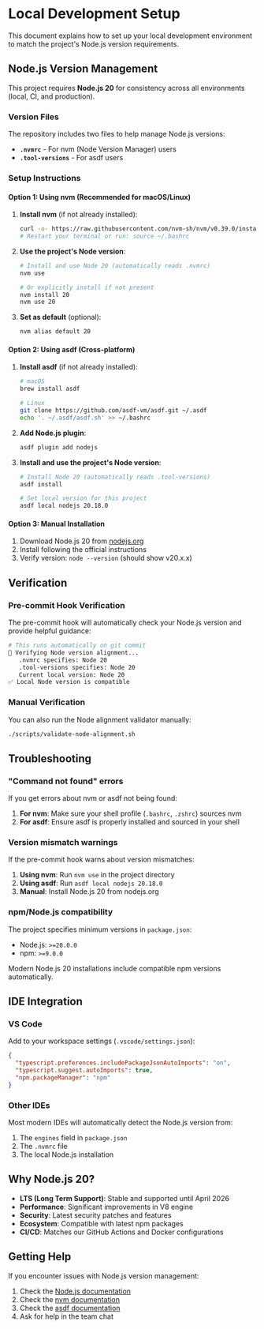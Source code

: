 # Local Development Setup

This document explains how to set up your local development environment to match the project's Node.js version requirements.

## Node.js Version Management

This project requires **Node.js 20** for consistency across all environments (local, CI, and production).

### Version Files

The repository includes two files to help manage Node.js versions:

- **`.nvmrc`** - For nvm (Node Version Manager) users
- **`.tool-versions`** - For asdf users

### Setup Instructions

#### Option 1: Using nvm (Recommended for macOS/Linux)

1. **Install nvm** (if not already installed):

   ```bash
   curl -o- https://raw.githubusercontent.com/nvm-sh/nvm/v0.39.0/install.sh | bash
   # Restart your terminal or run: source ~/.bashrc
   ```

2. **Use the project's Node version**:

   ```bash
   # Install and use Node 20 (automatically reads .nvmrc)
   nvm use

   # Or explicitly install if not present
   nvm install 20
   nvm use 20
   ```

3. **Set as default** (optional):
   ```bash
   nvm alias default 20
   ```

#### Option 2: Using asdf (Cross-platform)

1. **Install asdf** (if not already installed):

   ```bash
   # macOS
   brew install asdf

   # Linux
   git clone https://github.com/asdf-vm/asdf.git ~/.asdf
   echo '. ~/.asdf/asdf.sh' >> ~/.bashrc
   ```

2. **Add Node.js plugin**:

   ```bash
   asdf plugin add nodejs
   ```

3. **Install and use the project's Node version**:

   ```bash
   # Install Node 20 (automatically reads .tool-versions)
   asdf install

   # Set local version for this project
   asdf local nodejs 20.18.0
   ```

#### Option 3: Manual Installation

1. Download Node.js 20 from [nodejs.org](https://nodejs.org/)
2. Install following the official instructions
3. Verify version: `node --version` (should show v20.x.x)

## Verification

### Pre-commit Hook Verification

The pre-commit hook will automatically check your Node.js version and provide helpful guidance:

```bash
# This runs automatically on git commit
🔧 Verifying Node version alignment...
   .nvmrc specifies: Node 20
   .tool-versions specifies: Node 20
   Current local version: Node 20
✅ Local Node version is compatible
```

### Manual Verification

You can also run the Node alignment validator manually:

```bash
./scripts/validate-node-alignment.sh
```

## Troubleshooting

### "Command not found" errors

If you get errors about nvm or asdf not being found:

1. **For nvm**: Make sure your shell profile (`.bashrc`, `.zshrc`) sources nvm
2. **For asdf**: Ensure asdf is properly installed and sourced in your shell

### Version mismatch warnings

If the pre-commit hook warns about version mismatches:

1. **Using nvm**: Run `nvm use` in the project directory
2. **Using asdf**: Run `asdf local nodejs 20.18.0`
3. **Manual**: Install Node.js 20 from nodejs.org

### npm/Node.js compatibility

The project specifies minimum versions in `package.json`:

- Node.js: `>=20.0.0`
- npm: `>=9.0.0`

Modern Node.js 20 installations include compatible npm versions automatically.

## IDE Integration

### VS Code

Add to your workspace settings (`.vscode/settings.json`):

```json
{
  "typescript.preferences.includePackageJsonAutoImports": "on",
  "typescript.suggest.autoImports": true,
  "npm.packageManager": "npm"
}
```

### Other IDEs

Most modern IDEs will automatically detect the Node.js version from:

1. The `engines` field in `package.json`
2. The `.nvmrc` file
3. The local Node.js installation

## Why Node.js 20?

- **LTS (Long Term Support)**: Stable and supported until April 2026
- **Performance**: Significant improvements in V8 engine
- **Security**: Latest security patches and features
- **Ecosystem**: Compatible with latest npm packages
- **CI/CD**: Matches our GitHub Actions and Docker configurations

## Getting Help

If you encounter issues with Node.js version management:

1. Check the [Node.js documentation](https://nodejs.org/docs/)
2. Check the [nvm documentation](https://github.com/nvm-sh/nvm#readme)
3. Check the [asdf documentation](https://asdf-vm.com/guide/getting-started.html)
4. Ask for help in the team chat
